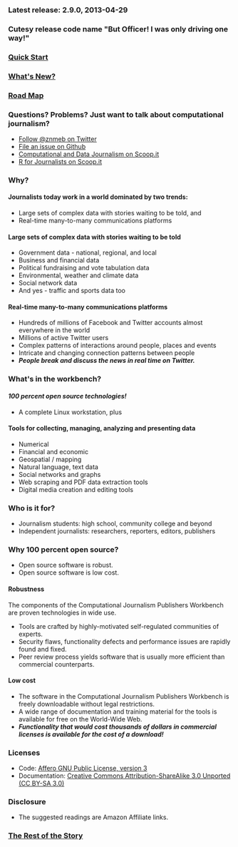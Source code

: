 ### Latest release: 2.9.0, 2013-04-29
### Cutesy release code name "But Officer! I was only driving one way!"
### [Quick Start](https://github.com/znmeb/Computational-Journalism-Publishers-Workbench/wiki/Quick-Start)
### [What's New?](https://github.com/znmeb/Computational-Journalism-Publishers-Workbench/wiki/What%27s-New)
### [Road Map](https://github.com/znmeb/Computational-Journalism-Publishers-Workbench/wiki/Road-Map)
### Questions? Problems? Just want to talk about computational journalism?
* [Follow @znmeb on Twitter](https://twitter.com/znmeb)
* [File an issue on Github](https://github.com/znmeb/Computational-Journalism-Publishers-Workbench/issues/new)
* [Computational and Data Journalism on Scoop.it](http://www.scoop.it/t/computational-and-data-journalism)
* [R for Journalists on Scoop.it](http://www.scoop.it/t/r-for-journalists)

### Why?

#### Journalists today work in a world dominated by two trends:
* Large sets of complex data with stories waiting to be told, and
* Real-time many-to-many communications platforms

#### Large sets of complex data with stories waiting to be told
* Government data - national, regional, and local
* Business and financial data
* Political fundraising and vote tabulation data
* Environmental, weather and climate data
* Social network data
* And yes - traffic and sports data too

#### Real-time many-to-many communications platforms
* Hundreds of millions of Facebook and Twitter accounts almost everywhere in the world
* Millions of active Twitter users
* Complex patterns of interactions around people, places and events
* Intricate and changing connection patterns between people
* ***People break and discuss the news in real time on Twitter.***

### What's in the workbench?

#### ***100 percent open source technologies!***
* A complete Linux workstation, plus

#### Tools for collecting, managing, analyzing and presenting data
* Numerical
* Financial and economic
* Geospatial / mapping
* Natural language, text data
* Social networks and graphs
* Web scraping and PDF data extraction tools
* Digital media creation and editing tools

### Who is it for?
* Journalism students: high school, community college and beyond
* Independent journalists: researchers, reporters, editors, publishers

### Why 100 percent open source?
* Open source software is robust.
* Open source software is low cost.

#### Robustness
The components of the Computational Journalism Publishers Workbench are proven technologies in wide use. 
* Tools are crafted by highly-motivated self-regulated communities of experts.
* Security flaws, functionality defects and performance issues are rapidly found and fixed.
* Peer review process yields software that is usually more efficient than commercial counterparts.

#### Low cost
* The software in the Computational Journalism Publishers Workbench is freely downloadable without legal restrictions.
* A wide range of documentation and training material for the tools is available for free on the World-Wide Web.
* ***Functionality that would cost thousands of dollars in commercial licenses is available for the cost of a download!***

### Licenses
* Code: [Affero GNU Public License, version 3](http://www.gnu.org/licenses/agpl-3.0.txt)
* Documentation: [Creative Commons Attribution-ShareAlike 3.0 Unported (CC BY-SA 3.0)](http://creativecommons.org/licenses/by-sa/3.0/)

### Disclosure
* The suggested readings are Amazon Affiliate links.

### [The Rest of the Story](https://github.com/znmeb/Computational-Journalism-Publishers-Workbench/wiki/The-Rest-of-the-Story)
